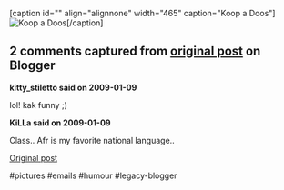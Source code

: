 <!--
date: '2009-01-09'
published: true
slug: 2009-01-koop-doos
time_to_read: 5
title: Koop a Doos
-->

[caption id="" align="alignnone" width="465" caption="Koop a Doos"]![Koop a Doos](http://yusufk.googlepages.com/doos.jpg "Doos")[/caption]



## 2 comments captured from [original post](https://ysfk.blogspot.com/2009/01/koop-doos.html) on Blogger

**kitty_stiletto said on 2009-01-09**

lol! kak funny ;)

**KiLLa said on 2009-01-09**

Class.. Afr is my favorite national language..



[Original post](https://ysfk.blogspot.com/2009/01/koop-doos.html)

#pictures #emails #humour #legacy-blogger 
